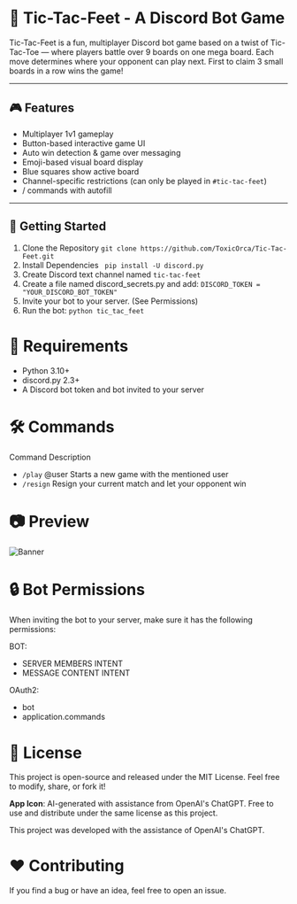 # 🦶 Tic-Tac-Feet - A Discord Bot Game

Tic-Tac-Feet is a fun, multiplayer Discord bot game based on a twist of Tic-Tac-Toe — where players battle over 9 boards on one mega board. Each move determines where your opponent can play next. First to claim 3 small boards in a row wins the game!

---

## 🎮 Features

- Multiplayer 1v1 gameplay
- Button-based interactive game UI
- Auto win detection & game over messaging
- Emoji-based visual board display
- Blue squares show active board
- Channel-specific restrictions (can only be played in `#tic-tac-feet`)
- / commands with autofill

---

## 🚀 Getting Started

1. Clone the Repository `git clone https://github.com/ToxicOrca/Tic-Tac-Feet.git`
2. Install Dependencies ` pip install -U discord.py`
3. Create Discord text channel named `tic-tac-feet`
4. Create a file named discord_secrets.py and add: `DISCORD_TOKEN = "YOUR_DISCORD_BOT_TOKEN"`
5. Invite your bot to your server. (See Permissions)
6. Run the bot: `python tic_tac_feet` 

# 🔧 Requirements
- Python 3.10+
- discord.py 2.3+
- A Discord bot token and bot invited to your server

# 🛠 Commands
Command	Description
- `/play` @user	Starts a new game with the mentioned user
- `/resign`	Resign your current match and let your opponent win

# 📷 Preview
![Banner](https://i.postimg.cc/44PXRFq6/game-image.png)

# 🔒 Bot Permissions
When inviting the bot to your server, make sure it has the following permissions:

BOT:
- SERVER MEMBERS INTENT
- MESSAGE CONTENT INTENT

OAuth2:
- bot
- application.commands

# 📜 License
This project is open-source and released under the MIT License.
Feel free to modify, share, or fork it!

**App Icon**: AI-generated with assistance from OpenAI's ChatGPT. Free to use and distribute under the same license as this project.

This project was developed with the assistance of OpenAI's ChatGPT.


# ❤️ Contributing
If you find a bug or have an idea, feel free to open an issue.

